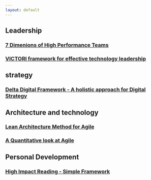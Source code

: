 ```yaml
---
layout: default
---
```


## Leadership
### [7 Dimenions of High Performance Teams](/hpt)
### [VICTORI framework for effective technology leadership](/victori)



## strategy
### [Delta Digital Framework - A holistic approach for Digital Strategy](/deltadigital)


## Architecture and technology
### [Lean Architecture Method for Agile](/lama/)
### [A Quantitative look at Agile](http://ramachandran.io/2017/08/10/AgileQuant.html)


## Personal Development
### [High Impact Reading - Simple Framework](/hireading)
